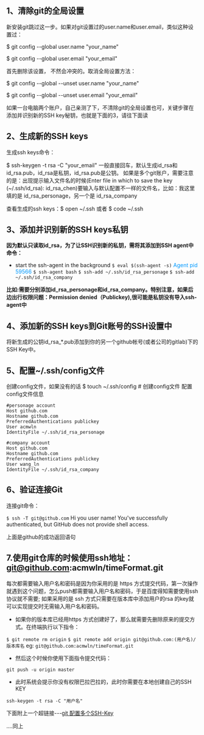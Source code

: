 ## 1、清除git的全局设置
新安装git跳过这一步。如果对git设置过的user.name和user.email，类似这种设置过：

$ git config --global user.name "your_name"  

$ git config --global user.email  "your_email"

首先删除该设置， 不然会冲突的。取消全局设置方法：

$ git config --global --unset user.name "your_name"  

$ git config --global --unset user.email "your_email"

如果一台电脑两个账户，自己亲测了下，不清除git的全局设置也可，关键步骤在添加并识别新的SSH key秘钥，也就是下面的3，请往下面读

## 2、生成新的SSH keys
生成ssh keys命令：

$ ssh-keygen -t rsa -C "your_email"
一般直接回车，默认生成id_rsa和id_rsa.pub，id_rsa是私钥，id_rsa.pub是公钥。
如果是多个git账户，需要注意的是：出现提示输入文件名的时候(Enter file in which to save the key (~/.ssh/id_rsa): id_rsa_chen)要输入与默认配置不一样的文件名，比如：我这里填的是 id_rsa_personage，另一个是 id_rsa_company

查看生成的ssh keys：$ open ~/.ssh 或者 $ code ~/.ssh      


## 3、添加并识别新的SSH keys私钥
<b>因为默认只读取id_rsa，为了让SSH识别新的私钥，需将其添加到SSH agent中 
命令：</b>
- start the ssh-agent in the background
`$ eval $(ssh-agent -s)`
  <font color=#0099ff>Agent pid 59566</font>
`$ ssh-agent bash`
`$ ssh-add ~/.ssh/id_rsa_personage`
`$ ssh-add ~/.ssh/id_rsa_company`  

<b>比如:需要分别添加id_rsa_personage和id_rsa_company。特别注意，如果后边出行权限问题：Permission denied（Publickey),很可能是私钥没有导入ssh-agent中</b>

## 4、添加新的SSH keys到Git账号的SSH设置中
将新生成的公钥id_rsa_*.pub添加到你的另一个github帐号(或者公司的gitlab)下的SSH Key中。 

## 5、配置~/.ssh/config文件
创建config文件，如果没有的话
$ touch ~/.ssh/config        # 创建config文件
配置config文件信息
```config
#personage account  
Host github.com  
Hostname github.com  
PreferredAuthentications publickey
User acmwln  
IdentityFile ~/.ssh/id_rsa_personage
  
#company account  
Host github.com  
Hostname github.com  
PreferredAuthentications publickey
User wang_ln  
IdentityFile ~/.ssh/id_rsa_company
```

## 6、验证连接Git
连接git命令：

`$ ssh -T git@github.com`
Hi you user name! You've successfully authenticated, but GitHub does not provide shell access.  

 上面是github的成功返回语句

## 7.使用git仓库的时候使用ssh地址：git@github.com:acmwln/timeFormat.git 
每次都需要输入用户名和密码是因为你采用的是 https 方式提交代码，第一次操作就遇到这个问题，怎么push都需要输入用户名和密码，于是百度得知需要使用ssh协议就不需要; 如果采用的是 ssh 方式只需要在版本库中添加用户的rsa 的key就可以实现提交时无需输入用户名和密码。

- 如果你的版本库已经用https 方式创建好了，那么就需要先删除原来的提交方式。在终端执行以下指令：  

`$ git remote rm origin`
`$ git remote add origin git@github.com:(用户名)/版本库名` eg: `git@github.com:acmwln/timeFormat.git`

- 然后这个时候你使用下面指令提交代码：  

`git push -u origin master`

- 此时系统会提示你没有权限巴拉巴拉的，此时你需要在本地创建自己的SSH KEY

`ssh-keygen -t rsa -C "用户名"`


下面附上一个超链接---[git 配置多个SSH-Key](https://blog.csdn.net/dqchouyang/article/details/54898910)

....同上